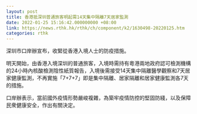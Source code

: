 ```yaml
---
layout: post
title: 香港抵深圳普通旅客明起需14天集中隔離7天居家監測
date: 2022-01-25 15:16:42.000000000 +08:00
link: https://news.rthk.hk/rthk/ch/component/k2/1630498-20220125.htm
categories: rthk
---
```


深圳市口岸辦宣布，收緊從香港入境人士的防疫措施。

明天開始，由香港入境深圳的普通旅客，入境時需持有粵港兩地政府認可檢測機構的24小時內核酸檢測陰性紙質報告，入境後需接受14天集中隔離醫學觀察和7天居家健康監測，不再實施「7+7+7」即是集中隔離、居家隔離和居家健康監測各7天的措施。

口岸辦表示，當前國外疫情形勢嚴峻複雜，為築牢疫情防控的堅固防綫，以及保障民衆健康安全，作出有關決定。
